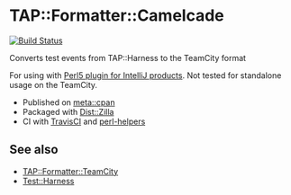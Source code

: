 # TAP::Formatter::Camelcade

[![Build Status](https://travis-ci.org/Camelcade/TAP-Formatter-Camelcade.svg?branch=master)](https://travis-ci.org/Camelcade/TAP-Formatter-Camelcade)

Converts test events from TAP::Harness to the TeamCity format

For using with [Perl5 plugin for IntelliJ products](https://github.com/Camelcade/Perl5-IDEA). Not tested for standalone usage on the TeamCity.

- Published on [meta::cpan](https://metacpan.org/release/TAP-Formatter-Camelcade)
- Packaged with [Dist::Zilla](https://github.com/rjbs/Dist-Zilla)
- CI with [TravisCI](https://travis-ci.org/) and [perl-helpers](https://github.com/travis-perl/helpers)

## See also

- [TAP::Formatter::TeamCity](https://github.com/maxmind/TAP-Formatter-TeamCity)
- [Test::Harness](https://github.com/Perl-Toolchain-Gang/Test-Harness)